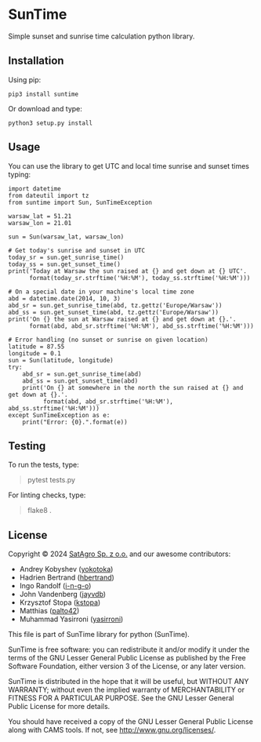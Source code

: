 # SunTime
Simple sunset and sunrise time calculation python library.

## Installation

Using pip:

    pip3 install suntime
    
Or download and type:

    python3 setup.py install

## Usage

You can use the library to get UTC and local time sunrise and sunset times typing:

```python3
import datetime
from dateutil import tz
from suntime import Sun, SunTimeException

warsaw_lat = 51.21
warsaw_lon = 21.01

sun = Sun(warsaw_lat, warsaw_lon)

# Get today's sunrise and sunset in UTC
today_sr = sun.get_sunrise_time()
today_ss = sun.get_sunset_time()
print('Today at Warsaw the sun raised at {} and get down at {} UTC'.
      format(today_sr.strftime('%H:%M'), today_ss.strftime('%H:%M')))

# On a special date in your machine's local time zone
abd = datetime.date(2014, 10, 3)
abd_sr = sun.get_sunrise_time(abd, tz.gettz('Europe/Warsaw'))
abd_ss = sun.get_sunset_time(abd, tz.gettz('Europe/Warsaw'))
print('On {} the sun at Warsaw raised at {} and get down at {}.'.
      format(abd, abd_sr.strftime('%H:%M'), abd_ss.strftime('%H:%M')))

# Error handling (no sunset or sunrise on given location)
latitude = 87.55
longitude = 0.1
sun = Sun(latitude, longitude)
try:
    abd_sr = sun.get_sunrise_time(abd)
    abd_ss = sun.get_sunset_time(abd)
    print('On {} at somewhere in the north the sun raised at {} and get down at {}.'.
          format(abd, abd_sr.strftime('%H:%M'), abd_ss.strftime('%H:%M')))
except SunTimeException as e:
    print("Error: {0}.".format(e))
```

## Testing

To run the tests, type:

> pytest tests.py

For linting checks, type:

> flake8 .

## License

Copyright © 2024 [SatAgro Sp. z o.o.](https://satagro.pl) and our awesome contributors:

* Andrey Kobyshev ([yokotoka](https://github.com/yokotoka))
* Hadrien Bertrand ([hbertrand](https://github.com/hbertrand))
* Ingo Randolf ([i-n-g-o](https://github.com/i-n-g-o))
* John Vandenberg ([jayvdb](https://github.com/jayvdb))
* Krzysztof Stopa ([kstopa](https://github.com/kstopa))
* Matthias ([palto42](https://github.com/plato42))
* Muhammad Yasirroni ([yasirroni](https://github.com/yasirroni))

This file is part of SunTime library for python (SunTime).

SunTime is free software: you can redistribute it and/or modify it under the terms of the GNU Lesser General Public License as published by the Free Software Foundation, either version 3 of the License, or any later version.

SunTime is distributed in the hope that it will be useful, but WITHOUT ANY WARRANTY; without even the implied warranty of MERCHANTABILITY or FITNESS FOR A PARTICULAR PURPOSE. See the GNU Lesser General Public License for more details.

You should have received a copy of the GNU Lesser General Public License along with CAMS tools. If not, see http://www.gnu.org/licenses/.
